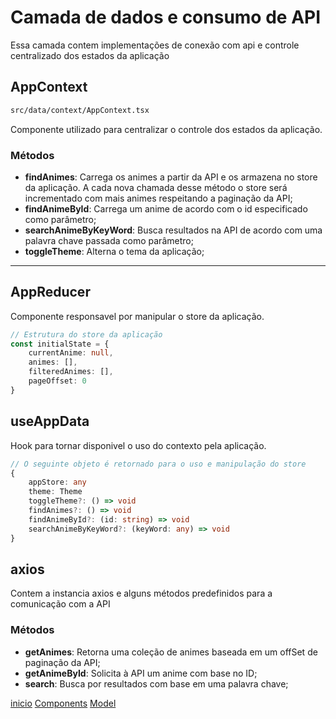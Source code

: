 # Camada de dados e consumo de API
Essa camada contem implementações de conexão com api e controle centralizado dos estados da aplicação

## AppContext
    
```bash
src/data/context/AppContext.tsx
```
Componente utilizado para centralizar o controle dos estados da aplicação.

### Métodos
* **findAnimes**: Carrega os animes a partir da API e os armazena no store da aplicação. A cada nova chamada desse método o store será incrementado com mais animes respeitando a paginação da API;
* **findAnimeById**: Carrega um anime de acordo com o id especificado como parâmetro;
* **searchAnimeByKeyWord**: Busca resultados na API de acordo com uma palavra chave passada como parâmetro;
* **toggleTheme**: Alterna o tema da aplicação;
---

## AppReducer
Componente responsavel por manipular o store da aplicação.

```ts
// Estrutura do store da aplicação
const initialState = {
    currentAnime: null,
    animes: [],
    filteredAnimes: [],
    pageOffset: 0
}
```

## useAppData
Hook para tornar disponivel o uso do contexto pela aplicação.
```ts
// O seguinte objeto é retornado para o uso e manipulação do store
{
    appStore: any
    theme: Theme
    toggleTheme?: () => void
    findAnimes?: () => void
    findAnimeById?: (id: string) => void
    searchAnimeByKeyWord?: (keyWord: any) => void
}
```

## axios
Contem a instancia axios e alguns métodos predefinidos para a comunicação com a API
### Métodos
* **getAnimes**: Retorna uma coleção de animes baseada em um offSet de paginação da API;
* **getAnimeById**: Solicita à API um anime com base no ID;
* **search**: Busca por resultados com base em uma palavra chave;

[inicio](../README.md)
[Components](./components.md)
[Model](./model.md)